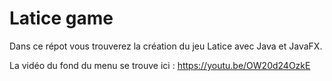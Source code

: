 # Latice game

Dans ce répot vous trouverez la création du jeu Latice avec Java et JavaFX.

La vidéo du fond du menu se trouve ici : https://youtu.be/OW20d24OzkE
